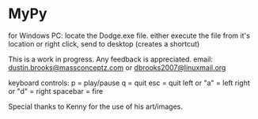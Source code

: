 # MyPy
for Windows PC: locate the Dodge.exe file. either execute the file from it's location or right click, send to desktop (creates a shortcut)

This is a work in progress. Any feedback is appreciated.
email: dustin.brooks@massconceptz.com or dbrooks2007@linuxmail.org

keyboard controls:
p = play/pause
q = quit
esc = quit
left or "a" = left
right or "d" = right
spacebar = fire

Special thanks to Kenny for the use of his art/images.
